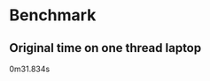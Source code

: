 Benchmark
=========

Original time on one thread laptop
----------------------------------
0m31.834s

